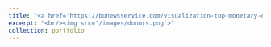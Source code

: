 ```yaml
---
title: "<a href='https://bunewsservice.com/visualization-top-monetary-donors-for-each-massachusetts-ballot-question/' target='_blank'>Top monetary donors for each Massachusetts ballot question:</a>"
excerpt: "<br/><img src='/images/donors.png'>"
collection: portfolio
---
```

